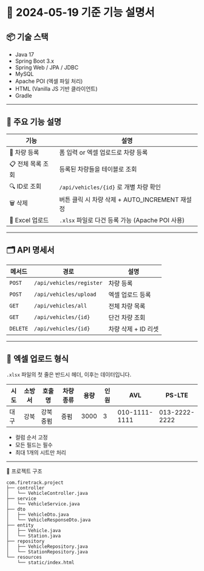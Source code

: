 # 🎫 2024-05-19 기준 기능 설명서

## 📦 기술 스택

- Java 17
- Spring Boot 3.x
- Spring Web / JPA / JDBC
- MySQL
- Apache POI (엑셀 파일 처리)
- HTML (Vanilla JS 기반 클라이언트)
- Gradle

---

## 🔧 주요 기능 설명

| 기능 | 설명 |
|------|------|
| 🚗 차량 등록 | 폼 입력 or 엑셀 업로드로 차량 등록 |
| 📋 전체 목록 조회 | 등록된 차량들을 테이블로 조회 |
| 🔍 ID로 조회 | `/api/vehicles/{id}` 로 개별 차량 확인 |
| 🗑️ 삭제 | 버튼 클릭 시 차량 삭제 + AUTO_INCREMENT 재설정 |
| 📁 Excel 업로드 | `.xlsx` 파일로 다건 등록 가능 (Apache POI 사용) |

---

## 🗂️ API 명세서

| 메서드 | 경로 | 설명 |
|--------|------|------|
| `POST` | `/api/vehicles/register` | 차량 등록 |
| `POST` | `/api/vehicles/upload` | 엑셀 업로드 등록 |
| `GET` | `/api/vehicles/all` | 전체 차량 목록 |
| `GET` | `/api/vehicles/{id}` | 단건 차량 조회 |
| `DELETE` | `/api/vehicles/{id}` | 차량 삭제 + ID 리셋 |

---

## 🧾 엑셀 업로드 형식

`.xlsx` 파일의 첫 줄은 반드시 헤더, 이후는 데이터입니다.

| 시도 | 소방서 | 호출명 | 차량종류 | 용량 | 인원 | AVL | PS-LTE |
|------|--------|--------|----------|------|------|------|--------|
| 대구 | 강북   | 강북중펌 | 중펌 | 3000 | 3 | 010-1111-1111 | 013-2222-2222 |

- 컬럼 순서 고정
- 모든 필드는 필수
- 최대 1개의 시트만 처리

---

📁 프로젝트 구조
```arduino
com.firetrack.project
├── controller
│   └── VehicleController.java
├── service
│   └── VehicleService.java
├── dto
│   ├── VehicleDto.java
│   └── VehicleResponseDto.java
├── entity
│   ├── Vehicle.java
│   └── Station.java
├── repository
│   ├── VehicleRepository.java
│   └── StationRepository.java
└── resources
    └── static/index.html
```
